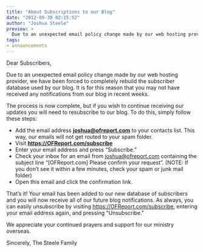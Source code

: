 ```yaml
---
title: "About Subscriptions to our Blog"
date: "2012-09-30 02:15:52"
author: "Joshua Steele"
preview: >
  Due to an unexpected email policy change made by our web hosting provider, we have been forced to completely rebuild the subscriber database used by our blog.
tags:
- announcements
---
```


Dear Subscribers,

Due to an unexpected email policy change made by our web hosting provider, we have been forced to completely rebuild the subscriber database used by our blog. It is for this reason that you may not have received any notifications from our blog in recent weeks.

The process is now complete, but if you wish to continue receiving our updates you will need to resubscribe to our blog. To do this, simply follow these steps:

* Add the email address <strong>joshua@ofreport.com</strong> to your contacts list. This way, our emails will not get routed to your spam folder.
* Visit <strong><nuxt-link to="/subscribe/">https://OFReport.com/subscribe</nuxt-link></strong>
* Enter your email address and press “Subscribe.”
* Check your inbox for an email from joshua@ofreport.com containing the subject line “[OFReport.com] Please confirm your request”. (NOTE: If you don’t see it within a few minutes, check your spam or junk mail folder)
* Open this email and click the confirmation link.

That’s it! Your email has been added to our new database of subscribers and you will now receive all of our future blog notifications. As always, you can easily unsubscribe by visiting <nuxt-link to="/subscribe/">https://OFReport.com/subscribe</nuxt-link>, entering your email address again, and pressing "Unsubscribe."

We appreciate your continued prayers and support for our ministry overseas.

Sincerely,
The Steele Family
